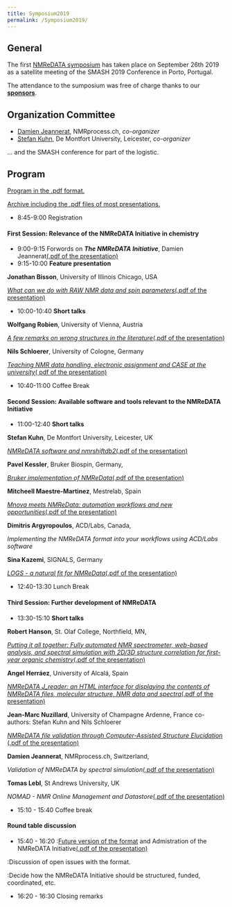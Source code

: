 ```yaml
---
title: Symposium2019
permalink: /Symposium2019/
---
```


General
-------

The first [NMReDATA
symposium](https://www.eventbrite.com/e/nmredata-symposium-tickets-62143090657)
has taken place on September 26th 2019 as a satellite meeting of the
SMASH 2019 Conference in Porto, Portugal.

The attendance to the sumposium was free of charge thanks to our
[**sponsors**](/Sympsium2019sponsors "wikilink").

Organization Committee
----------------------

-   [Damien Jeannerat](https://www.NMRprocess.ch), NMRprocess.ch,
    *co-organizer*
-   [Stefan
    Kuhn](https://www.dmu.ac.uk/about-dmu/academic-staff/technology/stefan-kuhn/stefan-kuhn.aspx),
    De Montfort University, Leicester, *co-organizer*

... and the SMASH conference for part of the logistic.

Program
-------

[Program in the .pdf format.](../extra/Final_program.pdf)

[Archive including the .pdf files of most presentations.](../extra/Presentations.zip "zip file")

-   8:45-9:00 Registration

#### First Session: Relevance of the NMReDATA Initiative in chemistry

-   9:00-9:15 Forwords on ***The NMReDATA Initiative***, Damien
    Jeannerat[(.pdf of the presentation)](../extra/DJ1.pdf "pdf")
-   9:15-10:00 **Feature presentation**

**Jonathan Bisson**, University of Illinois Chicago, USA



[*What can we do with RAW NMR data and spin
parameters*](/JB_abstract "wikilink")[(.pdf of the presentation)](../extra/JB.pdf "pdf")

-   10:00-10:40 **Short talks**

**Wolfgang Robien**, University of Vienna, Austria

 [*A few remarks on wrong structures in the literature*](/WR_abstract "wikilink")[(.pdf of the presentation)](../extra/WR.pdf "pdf")

**Nils Schloerer**, University of Cologne, Germany



[*Teaching NMR data handling, electronic assignment and CASE at the university*](/NS_abstract "wikilink")[( pdf of the presentation)](../extra/NS.pdf "pdf")

-   10:40-11:00 Coffee Break

#### Second Session: Available software and tools relevant to the NMReDATA Initiative

-   11:00-12:40 **Short talks**

**Stefan Kuhn**, De Montfort University, Leicester, UK

[*NMReDATA software and nmrshiftdb2*](/SK_abstract "wikilink")[(.pdf of the presentation)](../extra/SK.pdf "pdf")

**Pavel Kessler**, Bruker Biospin, Germany,

[*Bruker implementation of NMReData*](/PK_abstract "wikilink")[(.pdf of the presentation)](../extra/PK.pdf "pdf")

**Mitcheell Maestre-Martinez**, Mestrelab, Spain

 [*Mnova meets NMReData: automation workflows and new opportunities*](/CC_abstract "wikilink")[(.pdf of the presentation)](../extra/MM.pdf "pdf")

**Dimitris Argyropoulos**, ACD/Labs, Canada,

 *Implementing the NMReDATA format into your workflows using ACD/Labs software*

**Sina Kazemi**, SIGNALS, Germany



[*LOGS - a natural fit for NMReData*](/JL_abstract "wikilink")[(.pdf of the presentation)](../extra/SK2.pdf "pdf")

-   12:40-13:30 Lunch Break

#### Third Session: Further development of NMReDATA

-   13:30-15:10 **Short talks**

**Robert Hanson**, St. Olaf College, Northfield, MN,

[*Putting it all together: Fully automated NMR spectrometer, web-based analysis, and spectral simulation with 2D/3D structure correlation for first-year organic chemistry*](/RH_abstract "wikilink")[(.pdf of the presentation)](../extra/RH.pdf "pdf")

**Angel Herráez**, University of Alcalá, Spain

 [*NMReDATA J_reader: an HTML interface for displaying the contents of NMReDATA files, molecular structure, NMR data and spectra*](/AH_abstract "wikilink")[(.pdf of the presentation)](../extra/AH.pdf "pdf")

**Jean-Marc Nuzillard**, University of Champagne Ardenne, France co-authors: Stefan Kuhn and Nils Schloerer

[*NMReDATA file validation through Computer-Assisted Structure Elucidation*](/JMN-abstract "wikilink") [(.pdf of the presentation)](../extra/JMN.pdf "pdf")

**Damien Jeannerat**, NMRprocess.ch, Switzerland,

*Validation of NMReDATA by spectral simulation*[(.pdf of the presentation)](../extra/DJ2.pdf "pdf")

**Tomas Lebl**, St Andrews University, UK



*NOMAD - NMR Online Management and Datastore*[(.pdf of the presentation)](../extra/TL.pdf "pdf")

-   15:10 - 15:40 Coffee break

#### Round table discussion

-   15:40 - 16:20 :[Future version of the format](/Future_version "wikilink") and Admistration of the NMReDATA Initiative[(.pdf of the presentation)](../extra/DJ3.pdf "pdf")

:Discussion of open issues with the format.

:Decide how the NMReDATA Initiative should be structured, funded,
coordinated, etc.

-   16:20 - 16:30 Closing remarks